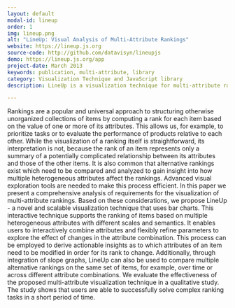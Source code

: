 ```yaml
---
layout: default
modal-id: lineup
order: 1
img: lineup.png
alt: "LineUp: Visual Analysis of Multi-Attribute Rankings"
website: https://lineup.js.org
source-code: http://github.com/datavisyn/lineupjs
demo: https://lineup.js.org/app
project-date: March 2013
keywords: publication, multi-attribute, library
category: Visualization Technique and JavaScript library
description: LineUp is a visualization technique for multi-attribute rankings. It is implemented as reusable JavaScript library hosted on Github available at <a href="https://lineup.js.org" target="_blank" rel="noopener">lineup.js.org</a>. It won the best paper award out of 152 submissions at IEEE InfoVis 2013.

---
```


Rankings are a popular and universal approach to structuring otherwise unorganized collections of items by computing a rank for each item based on the value of one or more of its attributes. This allows us, for example, to prioritize tasks or to evaluate the performance of products relative to each other. While the visualization of a ranking itself is straightforward, its interpretation is not, because the rank of an item represents only a summary of a potentially complicated relationship between its attributes and those of the other items. It is also common that alternative rankings exist which need to be compared and analyzed to gain insight into how multiple heterogeneous attributes affect the rankings. Advanced visual exploration tools are needed to make this process efficient. In this paper we present a comprehensive analysis of requirements for the visualization of multi-attribute rankings. Based on these considerations, we propose LineUp - a novel and scalable visualization technique that uses bar charts. This interactive technique supports the ranking of items based on multiple heterogeneous attributes with different scales and semantics. It enables users to interactively combine attributes and flexibly refine parameters to explore the effect of changes in the attribute combination. This process can be employed to derive actionable insights as to which attributes of an item need to be modified in order for its rank to change. Additionally, through integration of slope graphs, LineUp can also be used to compare multiple alternative rankings on the same set of items, for example, over time or across different attribute combinations. We evaluate the effectiveness of the proposed multi-attribute visualization technique in a qualitative study. The study shows that users are able to successfully solve complex ranking tasks in a short period of time.
